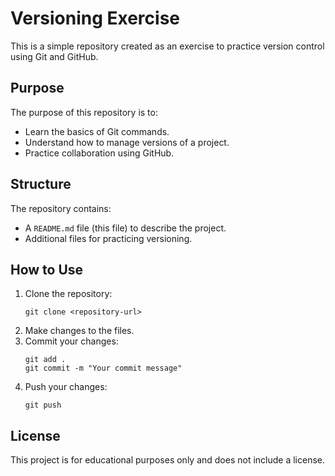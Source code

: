 # Versioning Exercise

This is a simple repository created as an exercise to practice version control using Git and GitHub.

## Purpose

The purpose of this repository is to:
- Learn the basics of Git commands.
- Understand how to manage versions of a project.
- Practice collaboration using GitHub.

## Structure

The repository contains:
- A `README.md` file (this file) to describe the project.
- Additional files for practicing versioning.

## How to Use

1. Clone the repository:
    ```
    git clone <repository-url>
    ```
2. Make changes to the files.
3. Commit your changes:
    ```
    git add .
    git commit -m "Your commit message"
    ```
4. Push your changes:
    ```
    git push
    ```

## License

This project is for educational purposes only and does not include a license.